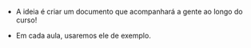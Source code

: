 - A ideia é criar um documento que acompanhará a gente ao longo do curso!

- Em cada aula, usaremos ele de exemplo. 
